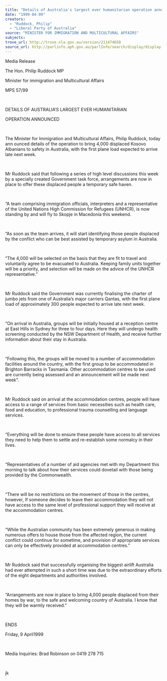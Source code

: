 ```yaml
---
title: "Details of Australia's largest ever humanitarian operation announced."
date: "1999-04-09"
creators:
  - "Ruddock, Philip"
  - "Liberal Party of Australia"
source: "MINISTER FOR IMMIGRATION AND MULTICULTURAL AFFAIRS"
subjects:
trove_url: http://trove.nla.gov.au/version/211474650
source_url: http://parlinfo.aph.gov.au/parlInfo/search/display/display.w3p;query=Id%3A%22media/pressrel/UU606%22
---
```


   

  Media Release

  The Hon. Philip Ruddock MP

  Minister for immigration and Multicultural Affairs

 MPS 57/99

  

  DETAILS OF AUSTRALIA’S LARGEST EVER HUMANITARIAN

  OPERATION ANNOUNCED

  

  The Minister for Immigration and Multicultural Affairs, Philip Ruddock, 
today ann ounced details of the operation to bring 4,000 displaced 
Kosovo Albanians to safety in Australia, with the first plane load expected 
to arrive late next week.

  

 Mr Ruddock said that following a series of high level 
discussions this week by a specially created Government task force, 
arrangements are now in place to offer these displaced people a temporary 
safe haven.

  

 “A team comprising immigration officials, interpreters 
and a representative of the United Nations High Commission for Refugees 
(UNHCR), is now standing by and will fly to Skopje in Macedonia this 
weekend.

  

 “As soon as the team arrives, it will start identifying 
those people displaced by the conflict who can be best assisted by temporary 
asylum in Australia.

  

 “The 4,000 will be selected on the basis that they 
are fit to travel and voluntarily agree to be evacuated to Australia. 
Keeping family units together will be a priority, and selection will 
be made on the advice of the UNHCR representative.”

  

 Mr Ruddock said the Government was currently finalising 
the charter of jumbo jets from one of Australia’s major carriers Qantas, 
with the first plane load of approximately 300 people expected to arrive 
late next week.

  

 “On arrival in Australia, groups will be initially 
housed at a reception centre at East Hills in Sydney for three to four 
days. Here they will undergo health screening conducted by the NSW Department 
of Health, and receive further information about their stay in Australia.

  

 “Following this, the groups will be moved to a number 
of accommodation facilities around the country, with the first group 
to be accommodated in Brighton Barracks in Tasmania. Other accommodation 
centres to be used are currently being assessed and an announcement 
will be made next week”.

  

 Mr Ruddock said on arrival at the accommodation centres, 
people will have access to a range of services from basic necessities 
such as health care, food and education, to professional trauma counselling 
and language services.

  

 “Everything will be done to ensure these people 
have access to all services they need to help them to settle and re-establish 
some normalcy in their lives.

  

 “Representatives of a number of aid agencies met 
with my Department this morning to talk about how their services could 
dovetail with those being provided by the Commonwealth.

  

 “There will be no restrictions on the movement of 
those in the centres, however, If someone decides to leave their accommodation 
they will not have access to the same level of professional support 
they will receive at the accommodation centres.

  

 “While the Australian community has been extremely 
generous in making numerous offers to house those from the affected 
region, the current conflict could continue for sometime, and provision 
of appropriate services can only be effectively provided at accommodation 
centres.”

  

 Mr Ruddock said that successfully organising the biggest 
airlift Australia had ever attempted in such a short time was due to 
the extraordinary efforts of the eight departments and authorities involved.

  

 “Arrangements are now in place to bring 4,000 people 
displaced from their homes by war, to the safe and welcoming country 
of Australia. I know that they will be warmly received.”

  

 ENDS

 Friday, 9 April1999

  

 Media Inquiries: Brad Robinson on 0419 278 715

  

  jk

